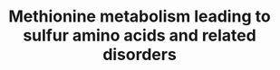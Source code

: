 ---
annotations:
- id: PW:0001647
  parent: disease pathway
  type: Pathway Ontology
  value: sulfite oxidase deficiency pathway
- id: DOID:0111039
  parent: genetic disease
  type: Disease Ontology
  value: hypermethioninemia with deficiency of S-adenosylhomocysteine hydrolase
- id: PW:0001841
  parent: disease pathway
  type: Pathway Ontology
  value: homocystinuria pathway
- id: PW:0001078
  parent: classic metabolic pathway
  type: Pathway Ontology
  value: cysteine and methionine metabolic pathway
- id: DOID:0050544
  parent: genetic disease
  type: Disease Ontology
  value: hypermethioninemia
- id: PW:0001302
  parent: regulatory pathway
  type: Pathway Ontology
  value: methionine degradation pathway
- id: DOID:0111270
  parent: genetic disease
  type: Disease Ontology
  value: isolated sulfite oxidase deficiency
- id: PW:0001832
  parent: regulatory pathway
  type: Pathway Ontology
  value: altered metal homeostasis pathway
- id: PW:0002561
  parent: disease pathway
  type: Pathway Ontology
  value: cystathioninuria pathway
- id: DOID:9263
  parent: genetic disease
  type: Disease Ontology
  value: homocystinuria
- id: PW:0000013
  parent: disease pathway
  type: Pathway Ontology
  value: disease pathway
- id: PW:0001868
  parent: disease pathway
  type: Pathway Ontology
  value: hypermethioninemia pathway
- id: DOID:0090142
  parent: genetic disease
  type: Disease Ontology
  value: cystathioninuria
- id: PW:0002471
  parent: disease pathway
  type: Pathway Ontology
  value: hypermethioninemia pathway
- id: DOID:0111038
  parent: genetic disease
  type: Disease Ontology
  value: hypermethioninemia due to adenosine kinase deficiency
- id: PW:0002299
  parent: disease pathway
  type: Pathway Ontology
  value: glycine N-methyltransferase deficiency pathway
- id: DOID:0111037
  parent: genetic disease
  type: Disease Ontology
  value: glycine N-methyltransferase deficiency
authors:
- HRitter
- Egonw
- Khanspers
- DeSl
- Elisson nl
- IreneHemel
- MaintBot
- Fehrhart
- Eweitz
- Finterly
citedin: ''
communities:
- IEM
- RareDiseases
description: This pathway visualises the conversion of methionine to inorganic sulphates
  (involving the formation of homocysteine, a  toxic intermediate also related to
  MTHFR deficiency ([WP4288](https://www.wikipathways.org/index.php/Pathway:WP4288)).
  Methionine, an essential amino acid, is taken in from diet and can be created from
  breaking down proteins.  This pathway was inspired by Chapter 3 of the book of Blau
  (ISBN 3642403360 (978-3642403361)).
last-edited: 2025-06-22
ndex: 618a26c4-8b6a-11eb-9e72-0ac135e8bacf
organisms:
- Homo sapiens
redirect_from:
- /index.php/Pathway:WP4292
- /instance/WP4292
- /instance/WP4292_r139560
revision: r139560
schema-jsonld:
- '@context': https://schema.org/
  '@id': https://wikipathways.github.io/pathways/WP4292.html
  '@type': Dataset
  creator:
    '@type': Organization
    name: WikiPathways
  description: This pathway visualises the conversion of methionine to inorganic sulphates
    (involving the formation of homocysteine, a  toxic intermediate also related to
    MTHFR deficiency ([WP4288](https://www.wikipathways.org/index.php/Pathway:WP4288)).
    Methionine, an essential amino acid, is taken in from diet and can be created
    from breaking down proteins.  This pathway was inspired by Chapter 3 of the book
    of Blau (ISBN 3642403360 (978-3642403361)).
  keywords:
  - ADKD
  - AHCY
  - AMP
  - ATP
  - Adenosine
  - BMT
  - Beta-sulfinyl pyruvate
  - Betaine
  - CBS
  - CSAT
  - CTH
  - CyD
  - CySD
  - Cystathionine
  - Cysteine
  - Cysteine sulfinic acid
  - Diphosphate ion
  - GNMT
  - Glycine
  - HTOx
  - Homocysteine
  - Hypotaurine
  - H₂O
  - MAT1A
  - MAT2A
  - MAT2B
  - MS
  - Methionine
  - Methionine adenosyltransferase I/III
  - Methyl-cobalamin
  - Phosphate ion
  - S-Adenosylhomocysteine
  - S-Adenosylmethionine
  - SUOX
  - Sarcosine
  - Sulfate
  - Sulfite
  - Sulphocysteine
  - Taurine
  license: CC0
  name: Methionine metabolism leading to sulfur amino acids and related disorders
seo: CreativeWork
title: Methionine metabolism leading to sulfur amino acids and related disorders
wpid: WP4292
---